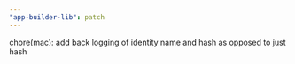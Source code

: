 ```yaml
---
"app-builder-lib": patch
---
```


chore(mac): add back logging of identity name and hash as opposed to just hash
